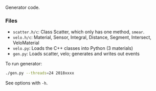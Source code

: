 Generator code.

### Files 
* `scatter.h/c`: Class Scatter, which only has one method, `smear`.
* `velo.h/c`: Material, Sensor, Integral, Distance, Segment, Intersect, VeloMaterial
* `velo.py`: Loads the C++ classes into Python (3 materials)
* `gen.py`: Loads scatter, velo; generates and writes out events

To run generator:

```bash
./gen.py --threads=24 2018xxxx
```

See options with `-h`.

